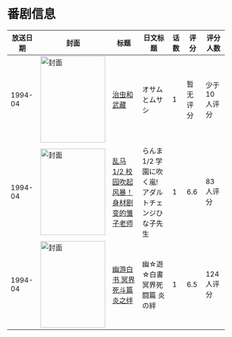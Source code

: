# 番剧信息

|放送日期|封面|标题|日文标题|话数|评分|评分人数|
|---|---|---|---|---|---|---|
|1994-04|<img src="//lain.bgm.tv/pic/cover/c/3b/96/112465_GTgOU.jpg" alt="封面" style="width:150px;height:200px;object-fit:cover;">|[治虫和武藏](https://bangumi.tv/subject/112465)|オサムとムサシ|1|暂无评分|少于10人评分|
|1994-04|<img src="//lain.bgm.tv/pic/cover/c/64/7a/93052_S70rR.jpg" alt="封面" style="width:150px;height:200px;object-fit:cover;">|[乱马1/2 校园吹起风暴！身材剧变的雏子老师](https://bangumi.tv/subject/93052)|らんま1/2 学園に吹く嵐! アダルトチェンジひな子先生|1|6.6|83人评分|
|1994-04|<img src="//lain.bgm.tv/pic/cover/c/a3/6a/8804_aNRnN.jpg" alt="封面" style="width:150px;height:200px;object-fit:cover;">|[幽游白书 冥界死斗篇 炎之绊](https://bangumi.tv/subject/8804)|幽☆遊☆白書 冥界死闘篇 炎の絆|1|6.5|124人评分|
